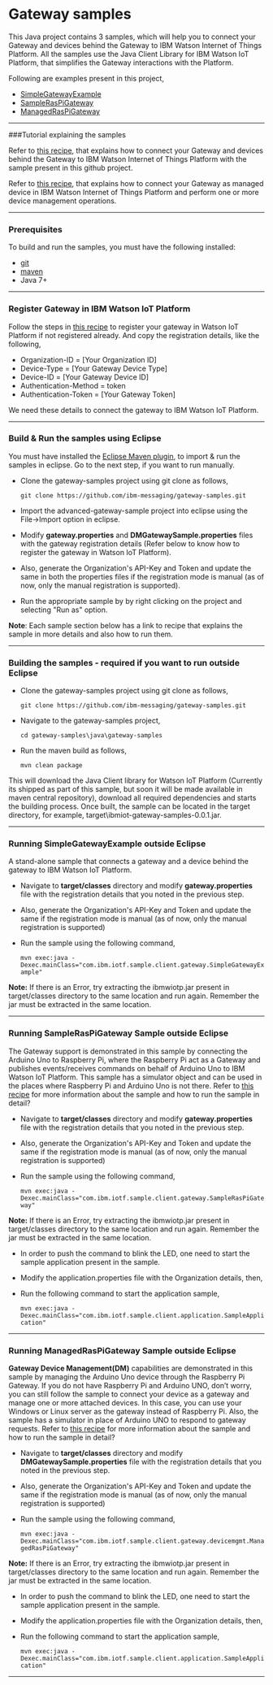 Gateway samples
============================================

This Java project contains 3 samples, which will help you to connect your Gateway and devices behind the Gateway to IBM Watson Internet of Things Platform. All the samples use the Java Client Library for IBM Watson IoT Platform, that simplifies the Gateway interactions with the Platform.

Following are examples present in this project,

* [SimpleGatewayExample](https://github.com/ibm-messaging/gateway-samples/blob/master/java/gateway-samples/src/main/java/com/ibm/iotf/sample/client/gateway/SimpleGatewayExample.java)
* [SampleRasPiGateway](https://github.com/ibm-messaging/gateway-samples/blob/master/java/gateway-samples/src/main/java/com/ibm/iotf/sample/client/gateway/SampleRasPiGateway.java)
* [ManagedRasPiGateway](https://github.com/ibm-messaging/gateway-samples/blob/master/java/gateway-samples/src/main/java/com/ibm/iotf/sample/client/gateway/devicemgmt/ManagedRasPiGateway.java)

----

###Tutorial explaining the samples

Refer to [this recipe](https://developer.ibm.com/recipes/tutorials/connect-raspberry-pi-as-gateway-to-watson-iot-platform/), that explains how to connect your Gateway and devices behind the Gateway to IBM Watson Internet of Things Platform with the sample present in this github project. 

Refer to [this recipe](https://developer.ibm.com/recipes/tutorials/raspberry-pi-as-managed-gateway-in-watson-iot-platform-part-1/), that explains how to connect your Gateway as managed device in IBM Watson Internet of Things Platform and perform one or more device management operations. 

----

### Prerequisites
To build and run the samples, you must have the following installed:

* [git](https://git-scm.com/)
* [maven](https://maven.apache.org/download.cgi)
* Java 7+

----

### Register Gateway in IBM Watson IoT Platform

Follow the steps in [this recipe](https://developer.ibm.com/recipes/tutorials/how-to-register-gateways-in-ibm-watson-iot-platform/) to register your gateway in Watson IoT Platform if not registered already. And copy the registration details, like the following,

* Organization-ID = [Your Organization ID]
* Device-Type = [Your Gateway Device Type]
* Device-ID = [Your Gateway Device ID]
* Authentication-Method = token
* Authentication-Token = [Your Gateway Token]

We need these details to connect the gateway to IBM Watson IoT Platform.

----

### Build & Run the samples using Eclipse

You must have installed the [Eclipse Maven plugin](http://www.eclipse.org/m2e/), to import & run the samples in eclipse. Go to the next step, if you want to run manually.

* Clone the gateway-samples project using git clone as follows,
   
    `git clone https://github.com/ibm-messaging/gateway-samples.git`

* Import the advanced-gateway-sample project into eclipse using the File->Import option in eclipse.
* Modify **gateway.properties** and **DMGatewaySample.properties** files with the gateway registration details (Refer below to know how to register the gateway in Watson IoT Platform).
* Also, generate the Organization's API-Key and Token and update the same in both the properties files if the registration mode is manual (as of now, only the manual registration is supported).
* Run the appropriate sample by by right clicking on the project and selecting "Run as" option.

**Note**: Each sample section below has a link to recipe that explains the sample in more details and also how to run them.

----

### Building the samples - required if you want to run outside Eclipse

* Clone the gateway-samples project using git clone as follows,
   
    `git clone https://github.com/ibm-messaging/gateway-samples.git`
    
* Navigate to the gateway-samples project, 

    `cd gateway-samples\java\gateway-samples`
    
* Run the maven build as follows,

    `mvn clean package`
    
This will download the Java Client library for Watson IoT Platform (Currently its shipped as part of this sample, but soon it will be made available in maven central repository), download all required dependencies and starts the building process. Once built, the sample can be located in the target directory, for example, target\ibmiot-gateway-samples-0.0.1.jar.

----

### Running SimpleGatewayExample outside Eclipse

A stand-alone sample that connects a gateway and a device behind the gateway to IBM Watson IoT Platform. 

* Navigate to **target/classes** directory and modify **gateway.properties** file with the registration details that you noted in the previous step.
* Also, generate the Organization's API-Key and Token and update the same if the registration mode is manual (as of now, only the manual registration is supported)
* Run the sample using the following command,

    `mvn exec:java -Dexec.mainClass="com.ibm.iotf.sample.client.gateway.SimpleGatewayExample"`

**Note:** If there is an Error, try extracting the ibmwiotp.jar present in target/classes directory to the same location and run again. Remember the jar must be extracted in the same location. 

----

### Running SampleRasPiGateway Sample outside Eclipse

The Gateway support is demonstrated in this sample by connecting the Arduino Uno to Raspberry Pi, where the Raspberry Pi act as a Gateway and publishes events/receives commands on behalf of Arduino Uno to IBM Watson IoT Platform. This sample has a simulator object and can be used in the places where Raspberry Pi and Arduino Uno is not there. Refer to [this recipe](https://developer.ibm.com/recipes/tutorials/connect-raspberry-pi-as-gateway-to-watson-iot-platform/) for more information about the sample and how to run the sample in detail?

* Navigate to **target/classes** directory and modify **gateway.properties** file with the registration details that you noted in the previous step.
* Also, generate the Organization's API-Key and Token and update the same if the registration mode is manual (as of now, only the manual registration is supported)
* Run the sample using the following command,

    `mvn exec:java -Dexec.mainClass="com.ibm.iotf.sample.client.gateway.SampleRasPiGateway"`

**Note:** If there is an Error, try extracting the ibmwiotp.jar present in target/classes directory to the same location and run again. Remember the jar must be extracted in the same location. 

* In order to push the command to blink the LED, one need to start the sample application present in the sample.

* Modify the application.properties file with the Organization details, then,

* Run the following command to start the application sample,

    `mvn exec:java -Dexec.mainClass="com.ibm.iotf.sample.client.application.SampleApplication"`

----

### Running ManagedRasPiGateway Sample outside Eclipse

**Gateway Device Management(DM)** capabilities are demonstrated in this sample by managing the Arduino Uno device through the Raspberry Pi Gateway. If you do not have Raspberry Pi and Arduino UNO, don’t worry, you can still follow the sample to connect your device as a gateway and manage one or more attached devices. In this case, you can use your Windows or Linux server as the gateway instead of Raspberry Pi. Also, the sample has a simulator in place of Arduino UNO to respond to gateway requests. Refer to [this recipe](https://developer.ibm.com/recipes/tutorials/raspberry-pi-as-managed-gateway-in-watson-iot-platform-part-1/) for more information about the sample and how to run the sample in detail?

* Navigate to **target/classes** directory and modify **DMGatewaySample.properties** file with the registration details that you noted in the previous step.
* Also, generate the Organization's API-Key and Token and update the same if the registration mode is manual (as of now, only the manual registration is supported)
* Run the sample using the following command,

    `mvn exec:java -Dexec.mainClass="com.ibm.iotf.sample.client.gateway.devicemgmt.ManagedRasPiGateway"`

**Note:** If there is an Error, try extracting the ibmwiotp.jar present in target/classes directory to the same location and run again. Remember the jar must be extracted in the same location. 

* In order to push the command to blink the LED, one need to start the sample application present in the sample.

* Modify the application.properties file with the Organization details, then,

* Run the following command to start the application sample,

    `mvn exec:java -Dexec.mainClass="com.ibm.iotf.sample.client.application.SampleApplication"`

----
